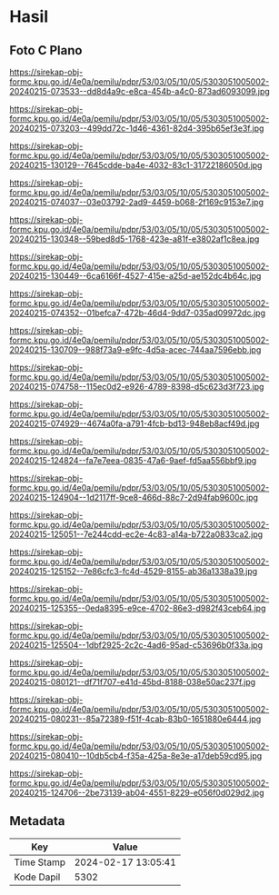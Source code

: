 # Hasil

## Foto C Plano

https://sirekap-obj-formc.kpu.go.id/4e0a/pemilu/pdpr/53/03/05/10/05/5303051005002-20240215-073533--dd8d4a9c-e8ca-454b-a4c0-873ad6093099.jpg

https://sirekap-obj-formc.kpu.go.id/4e0a/pemilu/pdpr/53/03/05/10/05/5303051005002-20240215-073203--499dd72c-1d46-4361-82d4-395b65ef3e3f.jpg

https://sirekap-obj-formc.kpu.go.id/4e0a/pemilu/pdpr/53/03/05/10/05/5303051005002-20240215-130129--7645cdde-ba4e-4032-83c1-31722186050d.jpg

https://sirekap-obj-formc.kpu.go.id/4e0a/pemilu/pdpr/53/03/05/10/05/5303051005002-20240215-074037--03e03792-2ad9-4459-b068-2f169c9153e7.jpg

https://sirekap-obj-formc.kpu.go.id/4e0a/pemilu/pdpr/53/03/05/10/05/5303051005002-20240215-130348--59bed8d5-1768-423e-a81f-e3802af1c8ea.jpg

https://sirekap-obj-formc.kpu.go.id/4e0a/pemilu/pdpr/53/03/05/10/05/5303051005002-20240215-130449--6ca6166f-4527-415e-a25d-ae152dc4b64c.jpg

https://sirekap-obj-formc.kpu.go.id/4e0a/pemilu/pdpr/53/03/05/10/05/5303051005002-20240215-074352--01befca7-472b-46d4-9dd7-035ad09972dc.jpg

https://sirekap-obj-formc.kpu.go.id/4e0a/pemilu/pdpr/53/03/05/10/05/5303051005002-20240215-130709--988f73a9-e9fc-4d5a-acec-744aa7596ebb.jpg

https://sirekap-obj-formc.kpu.go.id/4e0a/pemilu/pdpr/53/03/05/10/05/5303051005002-20240215-074758--115ec0d2-e926-4789-8398-d5c623d3f723.jpg

https://sirekap-obj-formc.kpu.go.id/4e0a/pemilu/pdpr/53/03/05/10/05/5303051005002-20240215-074929--4674a0fa-a791-4fcb-bd13-948eb8acf49d.jpg

https://sirekap-obj-formc.kpu.go.id/4e0a/pemilu/pdpr/53/03/05/10/05/5303051005002-20240215-124824--fa7e7eea-0835-47a6-9aef-fd5aa556bbf9.jpg

https://sirekap-obj-formc.kpu.go.id/4e0a/pemilu/pdpr/53/03/05/10/05/5303051005002-20240215-124904--1d2117ff-9ce8-466d-88c7-2d94fab9600c.jpg

https://sirekap-obj-formc.kpu.go.id/4e0a/pemilu/pdpr/53/03/05/10/05/5303051005002-20240215-125051--7e244cdd-ec2e-4c83-a14a-b722a0833ca2.jpg

https://sirekap-obj-formc.kpu.go.id/4e0a/pemilu/pdpr/53/03/05/10/05/5303051005002-20240215-125152--7e86cfc3-fc4d-4529-8155-ab36a1338a39.jpg

https://sirekap-obj-formc.kpu.go.id/4e0a/pemilu/pdpr/53/03/05/10/05/5303051005002-20240215-125355--0eda8395-e9ce-4702-86e3-d982f43ceb64.jpg

https://sirekap-obj-formc.kpu.go.id/4e0a/pemilu/pdpr/53/03/05/10/05/5303051005002-20240215-125504--1dbf2925-2c2c-4ad6-95ad-c53696b0f33a.jpg

https://sirekap-obj-formc.kpu.go.id/4e0a/pemilu/pdpr/53/03/05/10/05/5303051005002-20240215-080121--df71f707-e41d-45bd-8188-038e50ac237f.jpg

https://sirekap-obj-formc.kpu.go.id/4e0a/pemilu/pdpr/53/03/05/10/05/5303051005002-20240215-080231--85a72389-f51f-4cab-83b0-1651880e6444.jpg

https://sirekap-obj-formc.kpu.go.id/4e0a/pemilu/pdpr/53/03/05/10/05/5303051005002-20240215-080410--10db5cb4-f35a-425a-8e3e-a17deb59cd95.jpg

https://sirekap-obj-formc.kpu.go.id/4e0a/pemilu/pdpr/53/03/05/10/05/5303051005002-20240215-124706--2be73139-ab04-4551-8229-e056f0d029d2.jpg


## Metadata

| Key        | Value               |
| ---------- | ------------------- |
| Time Stamp | 2024-02-17 13:05:41 |
| Kode Dapil | 5302                |



